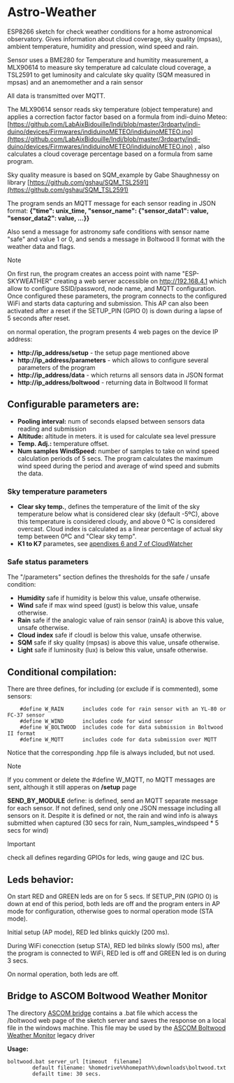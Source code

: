 # Astro-Weather
ESP8266 sketch for check weather conditions for a home astronomical observatory.  Gives information about cloud coverage, sky quality (mpsas), ambient temperature, humidity and pression, wind speed and rain.


Sensor uses a BME280 for Temperature and humitity measurement, a MLX90614 to measure sky temperature ad calculate cloud coverage, a TSL2591 to get luminosity and calculate sky quality (SQM measured in mpsas) and an anemomether and a rain sensor

All data is transmitted over MQTT.

The MLX90614 sensor reads sky temperature (object temperature) and applies a correction factor factor based on a formula from indi-duino Meteo: [https://github.com/LabAixBidouille/Indi/blob/master/3rdparty/indi-duino/devices/Firmwares/indiduinoMETEO/indiduinoMETEO.ino](https://github.com/LabAixBidouille/Indi/blob/master/3rdparty/indi-duino/devices/Firmwares/indiduinoMETEO/indiduinoMETEO.ino) , also calculates a cloud coverage percentage based on a formula from same program.

Sky quality measure is based on SQM_example by Gabe Shaughnessy on library [https://github.com/gshau/SQM_TSL2591](https://github.com/gshau/SQM_TSL2591)

The program sends an MQTT message for each sensor reading in JSON format:
**{"time": unix_time, "sensor_name": {"sensor_data1": value, "sensor_data2": value, ...}}**

Also send a message for astronomy safe conditions with sensor name "safe" and value 1 or 0, and sends a message in Boltwood II format with the weather data and flags.

> [!NOTE]
> On first run, the program creates an access point with name "ESP-SKYWEATHER" creating a web server accessible on http://192.168.4.1 which allow to configure SSID/password, node name, and MQTT configuration. Once configured these parameters, the program connects to the configured WiFi and starts data capturing and submission. This AP can also been activated after a reset if the SETUP_PIN (GPIO 0) is down during a lapse of 5 seconds after reset.

on normal operation, the program presents 4 web pages on the device IP address:
-	**http://ip_address/setup** - the setup page mentioned above
-	**http://ip_address/parameters** - which allows to configure several parameters of the program
-	**http://ip_address/data** - which returns all sensors data in JSON format
-	**http://ip_address/boltwood** - returning data in Boltwood II format

## Configurable parameters are:
- **Pooling interval:** num of seconds elapsed between sensors data reading and submission
- **Altitude:** altitude in meters. it is used for calculate sea level pressure
- **Temp. Adj.:** temperature offset.
- **Num samples WindSpeed:** number of samples to take on wind speed calculation periods of 5 secs.
The program calculates the maximum wind speed during the period and average of wind speed and submits the data.


### Sky temperature parameters
- **Clear sky temp.**, defines the temperature of the limit of the sky temperature below what is considered clear sky (default -5ºC), above this temperature is considered cloudy, and above 0 ºC is considered overcast. Cloud index is calculated as a linear percentage of actual sky temp between 0ºC and "Clear sky temp".
- **K1 to K7** parametes, see [apendixes 6 and 7 of CloudWatcher](https://lunaticoastro.com/aagcw/enhelp/)


### Safe status parameters
The "/parameters" section defines the thresholds for the safe / unsafe condition:
- **Humidity**	safe if humidity is below this value, unsafe otherwise.
- **Wind**	safe if max wind speed (gust) is below this value, unsafe otherwise.
- **Rain**	safe if the analogic value of rain sensor (rainA) is above this value, unsafe otherwise.
- **Cloud index**	safe if cloudI is below this value, unsafe otherwise.
- **SQM**		safe if sky quality (mpsas) is above this value, unsafe otherwise.
- **Light**	safe if luminosity (lux) is below this value, unsafe otherwise.


## Conditional compilation:
There are three defines, for including (or exclude if is commented), some sensors:
```
    #define W_RAIN      includes code for rain sensor with an YL-80 or FC-37 sensor
    #define W_WIND      includes code for wind sensor
    #define W_BOLTWOOD  includes code for data submission in Boltwood II format
    #define W_MQTT      includes code for data submission over MQTT
```
Notice that the corresponding .hpp file is always included, but not used.

> [!NOTE]
> If you comment or delete the #define W_MQTT, no MQTT messages are sent, although it still apperas on **/setup** page

**SEND_BY_MODULE** define: is defined, send an MQTT separate message for each sensor. If not defined, send only one JSON message including all sensors on it. Despite it is defined or not, the rain and wind info is always submitted when captured (30 secs for rain, Num_samples_windspeed * 5 secs for wind)

> [!IMPORTANT]
> check all defines regarding GPIOs for leds, wing gauge and I2C bus.


## Leds behavior:
On start RED and GREEN leds are on for 5 secs. If SETUP_PIN (GPIO 0) is down at end of this period, both leds are off and the program enters in AP mode for configuration, otherwise goes to normal operation mode (STA mode).

Initial setup (AP mode), RED led blinks quickly (200 ms).

During WiFi conecction (setup STA), RED led bilnks slowly (500 ms), after the program is connected to WiFi, RED led is off and GREEN led is on during 3 secs.

On normal operation, both leds are off.

## Bridge to ASCOM Boltwood Weather Monitor 
The directory [ASCOM bridge](ASCOM%20bridge) contains a .bat file which access the /boltwood web page of the sketch server and saves the response on a local file in the windows machine. This file may be used by the [ASCOM Boltwood Weather Monitor](https://github.com/ascomghostdrivers/legacydrivers/tree/main/ObservingConditionsDrivers) legacy driver<br>

**Usage:** 
```
boltwood.bat server_url [timeout  filename]
        default filename: %homedrive%%homepath%\downloads\boltwood.txt
        defailt time: 30 secs.
```
